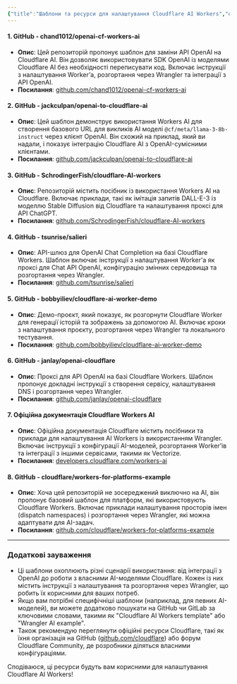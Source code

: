 ```yaml
---
{"title":"Шаблони та ресурси для налаштування Cloudflare AI Workers","dg-publish":true,"dg-metatags":null,"dg-home":null,"permalink":"/dokumentacziya-do-proektu-exodus-pp-ua/shabloni-ta-resursi-dlya-nalashtuvannya-cloudflare-ai-workers/","dgPassFrontmatter":true,"noteIcon":""}
---
```




#### 1. **GitHub - chand1012/openai-cf-workers-ai**
- **Опис**: Цей репозиторій пропонує шаблон для заміни API OpenAI на Cloudflare AI. Він дозволяє використовувати SDK OpenAI із моделями Cloudflare AI без необхідності переписувати код. Включає інструкції з налаштування Worker’а, розгортання через Wrangler та інтеграції з API OpenAI.
- **Посилання**: [github.com/chand1012/openai-cf-workers-ai](https://github.com/chand1012/openai-cf-workers-ai)

#### 2. **GitHub - jackculpan/openai-to-cloudflare-ai**
- **Опис**: Цей шаблон демонструє використання Workers AI для створення базового URL для викликів AI моделі `@cf/meta/llama-3-8b-instruct` через клієнт OpenAI. Він схожий на приклад, який ви надали, і показує інтеграцію Cloudflare AI з OpenAI-сумісними клієнтами.
- **Посилання**: [github.com/jackculpan/openai-to-cloudflare-ai](https://github.com/jackculpan/openai-to-cloudflare-ai)

#### 3. **GitHub - SchrodingerFish/cloudflare-AI-workers**
- **Опис**: Репозиторій містить посібник із використання Workers AI на Cloudflare. Включає приклади, такі як імітація запитів DALL-E-3 із моделлю Stable Diffusion від Cloudflare та налаштування проксі для API ChatGPT.
- **Посилання**: [github.com/SchrodingerFish/cloudflare-AI-workers](https://github.com/SchrodingerFish/cloudflare-AI-workers)

#### 4. **GitHub - tsunrise/salieri**
- **Опис**: API-шлюз для OpenAI Chat Completion на базі Cloudflare Workers. Шаблон включає інструкції з налаштування Worker’а як проксі для Chat API OpenAI, конфігурацію змінних середовища та розгортання через Wrangler.
- **Посилання**: [github.com/tsunrise/salieri](https://github.com/tsunrise/salieri)

#### 5. **GitHub - bobbyiliev/cloudflare-ai-worker-demo**
- **Опис**: Демо-проєкт, який показує, як розгорнути Cloudflare Worker для генерації історій та зображень за допомогою AI. Включає кроки з налаштування проєкту, розгортання через Wrangler та локального тестування.
- **Посилання**: [github.com/bobbyiliev/cloudflare-ai-worker-demo](https://github.com/bobbyiliev/cloudflare-ai-worker-demo)

#### 6. **GitHub - janlay/openai-cloudflare**
- **Опис**: Проксі для API OpenAI на базі Cloudflare Workers. Шаблон пропонує докладні інструкції з створення сервісу, налаштування DNS і розгортання через Wrangler.
- **Посилання**: [github.com/janlay/openai-cloudflare](https://github.com/janlay/openai-cloudflare)

#### 7. **Офіційна документація Cloudflare Workers AI**
- **Опис**: Офіційна документація Cloudflare містить посібники та приклади для налаштування AI Workers із використанням Wrangler. Включає інструкції з конфігурації AI-моделей, розгортання Worker’ів та інтеграції з іншими сервісами, такими як Vectorize.
- **Посилання**: [developers.cloudflare.com/workers-ai](https://developers.cloudflare.com/workers-ai)

#### 8. **GitHub - cloudflare/workers-for-platforms-example**
- **Опис**: Хоча цей репозиторій не зосереджений виключно на AI, він пропонує базовий шаблон для платформ, які використовують Cloudflare Workers. Включає приклади налаштування просторів імен (dispatch namespaces) і розгортання через Wrangler, які можна адаптувати для AI-задач.
- **Посилання**: [github.com/cloudflare/workers-for-platforms-example](https://github.com/cloudflare/workers-for-platforms-example)

---

### Додаткові зауваження
- Ці шаблони охоплюють різні сценарії використання: від інтеграції з OpenAI до роботи з власними AI-моделями Cloudflare. Кожен із них містить інструкції з налаштування та розгортання через Wrangler, що робить їх корисними для ваших потреб.
- Якщо вам потрібні специфічніші шаблони (наприклад, для певних AI-моделей), ви можете додатково пошукати на GitHub чи GitLab за ключовими словами, такими як "Cloudflare AI Workers template" або "Wrangler AI example".
- Також рекомендую переглянути офіційні ресурси Cloudflare, такі як їхня організація на GitHub ([github.com/cloudflare](https://github.com/cloudflare)) або форум Cloudflare Community, де розробники діляться власними конфігураціями.

Сподіваюся, ці ресурси будуть вам корисними для налаштування Cloudflare AI Workers!
